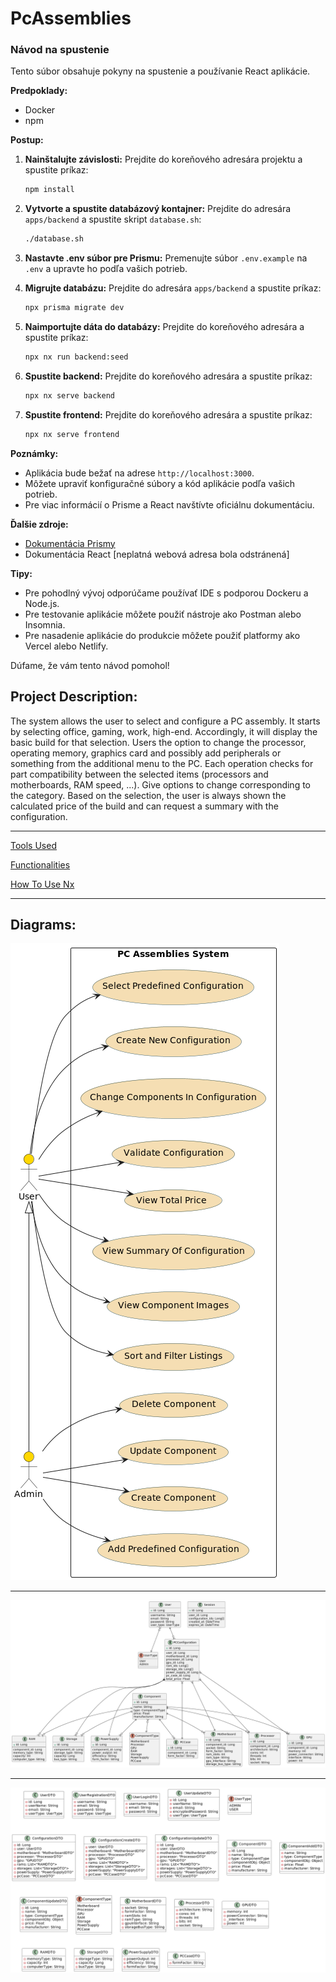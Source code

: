 # PcAssemblies

### Návod na spustenie

Tento súbor obsahuje pokyny na spustenie a používanie React aplikácie.

**Predpoklady:**

* Docker
* npm

**Postup:**

1. **Nainštalujte závislosti:**
    Prejdite do koreňového adresára projektu a spustite príkaz:
    ```bash
    npm install
    ```

2. **Vytvorte a spustite databázový kontajner:**
    Prejdite do adresára `apps/backend` a spustite skript `database.sh`:
    ```bash
    ./database.sh
    ```

3. **Nastavte .env súbor pre Prismu:**
    Premenujte súbor `.env.example` na `.env` a upravte ho podľa vašich potrieb.

4. **Migrujte databázu:**
    Prejdite do adresára `apps/backend` a spustite príkaz:
    ```bash
    npx prisma migrate dev
    ```

5. **Naimportujte dáta do databázy:**
    Prejdite do koreňového adresára a spustite príkaz:
    ```bash
    npx nx run backend:seed
    ```

6. **Spustite backend:**
    Prejdite do koreňového adresára a spustite príkaz:
    ```bash
    npx nx serve backend
    ```

7. **Spustite frontend:**
    Prejdite do koreňového adresára a spustite príkaz:
    ```bash
    npx nx serve frontend
    ```

**Poznámky:**

* Aplikácia bude bežať na adrese `http://localhost:3000`.
* Môžete upraviť konfiguračné súbory a kód aplikácie podľa vašich potrieb.
* Pre viac informácií o Prisme a React navštívte oficiálnu dokumentáciu.

**Ďalšie zdroje:**

* [Dokumentácia Prismy](https://www.prisma.io/docs/)
* Dokumentácia React [neplatná webová adresa bola odstránená]

**Tipy:**

* Pre pohodlný vývoj odporúčame používať IDE s podporou Dockeru a Node.js.
* Pre testovanie aplikácie môžete použiť nástroje ako Postman alebo Insomnia.
* Pre nasadenie aplikácie do produkcie môžete použiť platformy ako Vercel alebo Netlify.

Dúfame, že vám tento návod pomohol!


## Project Description:
The system allows the user to select and configure a PC assembly. 
It starts by selecting office, gaming, work, high-end. 
Accordingly, it will display the basic build for that selection. 
Users the option to change the processor, operating memory, 
graphics card and possibly add peripherals or something from the 
additional menu to the PC. Each operation checks for part compatibility 
between the selected items (processors and motherboards, RAM speed, ...). 
Give options to change corresponding to the category. 
Based on the selection, the user is always shown the calculated price 
of the build and can request a summary with the configuration.

---
[Tools Used](docs/documentation/tools-used.md)

[Functionalities](docs/documentation/functionalities.md)

[How To Use Nx](docs/documentation/nx/how-to-use.md)

---
## Diagrams:
![Use Case Diagram](docs/diagrams/images/use-case.png "Use Case Diagram")

---
![ERD Diagram](docs/diagrams/images/erd.png "ERD Diagram")

---
![Class DTO Diagram](docs/diagrams/images/class-dto.png "Class DTO Diagram")